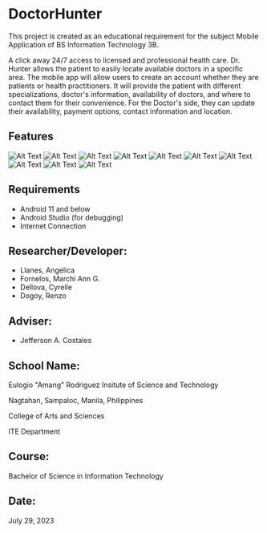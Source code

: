 # DoctorHunter
This project is created as an educational requirement for the subject Mobile Application of BS Information Technology 3B.

A click away 24/7 access to licensed and professional health care. Dr. Hunter allows the patient to easily locate available doctors in a specific area. The mobile app will allow users to create an account whether they are patients or health practitioners. 
It will provide the patient with different specializations, doctor's information, availability of doctors, and where to contact them for their convenience. For the Doctor's side, they can update their availability, payment options, contact information and location.

## Features
![Alt Text](keystore/1.jpg)
![Alt Text](keystore/2.jpg)
![Alt Text](keystore/3.jpg)
![Alt Text](keystore/4.jpg)
![Alt Text](keystore/5.jpg)
![Alt Text](keystore/6.jpg)
![Alt Text](keystore/7.jpg)
![Alt Text](keystore/8.jpg)
![Alt Text](keystore/9.jpg)
![Alt Text](keystore/10.jpg)



## Requirements
* Android 11 and below
* Android Studio (for debugging)
* Internet Connection

## Researcher/Developer:
* Llanes, Angelica 
* Fornelos, Marchi Ann G.
* Dellova, Cyrelle
* Dogoy, Renzo

## Adviser:
* Jefferson A. Costales

## School Name:
Eulogio "Amang" Rodriguez Insitute of Science and Technology

Nagtahan, Sampaloc, Manila, Philippines

College of Arts and Sciences

ITE Department

## Course:
Bachelor of Science in Information Technology

## Date:
July 29, 2023
